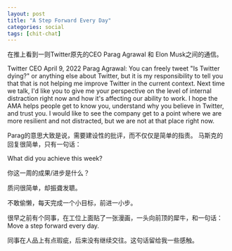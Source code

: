 ```yaml
---
layout: post
title: "A Step Forward Every Day"
categories: social
tags: [chit-chat]
---
```


在推上看到一则Twitter原先的CEO Parag Agrawal 和 Elon Musk之间的通信。

Twitter CEO April 9, 2022 Parag Agrawal:
 You can freely tweet "Is Twitter dying?" or anything else about Twitter, but it is my responsibility to tell you that that is not helping me improve Twitter in the current context. Next time we talk, I'd like you to give me your perspective on the level of internal distraction right now and how it's affecting our ability to work. I hope the AMA helps people get to know you, understand why you believe in Twitter, and trust you. I would like to see the company get to a point where we are more resilient and not distracted, but we are not at that place right now.

Parag的意思大致是说，需要建设性的批评，而不仅仅是简单的指责。
马斯克的回复很简单，只有一句话：

What did you achieve this week?

你这一周的成果/进步是什么？

质问很简单，却振聋发聩。

不敢偷懒，每天完成一个小目标，前进一小步。

很早之前有个同事，在工位上面贴了一张漫画，一头向前顶的犀牛，和一句话：Move a step forward every day.

同事在人品上有点瑕疵，后来没有继续交往。这句话留给我一些感触。
